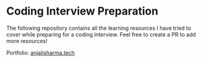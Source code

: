 # Coding Interview Preparation

The following repository contains all the learning resources I have tried to cover while preparing for a coding interview.
Feel free to create a PR to add more resources!

Portfolio: [anjalisharma.tech]() 
